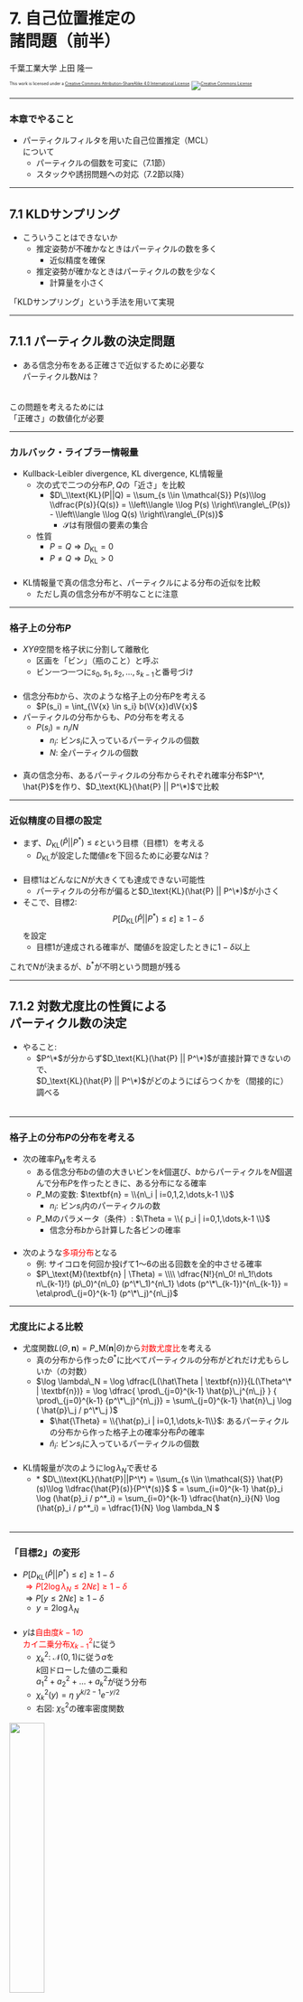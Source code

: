 $\newcommand{\V}[1]{\boldsymbol{#1}}$

# 7. 自己位置推定の<br />諸問題（前半）

千葉工業大学 上田 隆一

<p style="font-size:50%">
This work is licensed under a <a rel="license" href="http://creativecommons.org/licenses/by-sa/4.0/">Creative Commons Attribution-ShareAlike 4.0 International License</a>.
<a rel="license" href="http://creativecommons.org/licenses/by-sa/4.0/">
<img alt="Creative Commons License" style="border-width:0" src="https://i.creativecommons.org/l/by-sa/4.0/88x31.png" /></a>
</p>

---

### 本章でやること

* パーティクルフィルタを用いた自己位置推定（MCL）<br />について
    * パーティクルの個数を可変に（7.1節）
    * スタックや誘拐問題への対応（7.2節以降）

---

## 7.1 KLDサンプリング

* こういうことはできないか
    * 推定姿勢が不確かなときはパーティクルの数を多く
        * 近似精度を確保
    * 推定姿勢が確かなときはパーティクルの数を少なく
        * 計算量を小さく

「KLDサンプリング」という手法を用いて実現

---

## 7.1.1 パーティクル数の決定問題

* ある信念分布をある正確さで近似するために必要な<br />パーティクル数$N$は？<br />　

この問題を考えるためには<br />「正確さ」の数値化が必要

---

### カルバック・ライブラー情報量

* Kullback-Leibler divergence, KL divergence, KL情報量
    * 次の式で二つの分布$P,Q$の「近さ」を比較
        * $D\_\\text{KL}(P||Q) = \\sum_{s \\in \\mathcal{S}} P(s)\\log \\dfrac{P(s)}{Q(s)} = \\left\\langle \\log P(s) \\right\\rangle\_{P(s)} - \\left\\langle \\log Q(s) \\right\\rangle\_{P(s)}$
            * $\mathcal{S}$は有限個の要素の集合
    * 性質
        * $P=Q \Longrightarrow D_\text{KL} = 0$
        * $P\neq Q \Longrightarrow D_\text{KL} > 0$<br />　
* KL情報量で真の信念分布と、パーティクルによる分布の近似を比較
    * ただし真の信念分布が不明なことに注意


---

### 格子上の分布$P$

* $XY\theta$空間を格子状に分割して離散化
    * 区画を「ビン」（瓶のこと）と呼ぶ
    * ビン一つ一つに$s_0, s_1, s_2, \dots, s_{k-1}$と番号づけ<br />　
* 信念分布$b$から、次のような格子上の分布$P$を考える
    * $P(s_i) = \int_{\V{x} \in s_i} b(\V{x})d\V{x}$
* パーティクルの分布からも、$P$の分布を考える
    * $P(s_i) = n_i/N$
        * $n_i$: ビン$s_i$に入っているパーティクルの個数
        * $N$: 全パーティクルの個数<br />　
* 真の信念分布、あるパーティクルの分布からそれぞれ確率分布$P^\*, \hat{P}$を作り、$D_\text{KL}(\hat{P} || P^\*)$で比較

---

### 近似精度の目標の設定

* まず、$D_\text{KL}(\hat{P} || P^*) \le\varepsilon$という目標（目標1）を考える
    * $D_\text{KL}$が設定した閾値$\varepsilon$を下回るために必要な$N$は？<br />　
* 目標1はどんなに$N$が大きくても達成できない可能性
    * パーティクルの分布が偏ると$D_\text{KL}(\hat{P} || P^\*)$が小さく
* そこで、目標2: $$P\left[ D_\text{KL}(\hat{P} || P^*) \le\varepsilon \right] \ge 1 - \delta$$
を設定
    * 目標1が達成される確率が、閾値$\delta$を設定したときに$1-\delta$以上

これで$N$が決まるが、$b^*$が不明という問題が残る

---

## 7.1.2 対数尤度比の性質による<br />パーティクル数の決定

* やること: 
    * $P^\*$が分からず$D_\text{KL}(\hat{P} || P^\*)$が直接計算できないので、<br />
    $D_\text{KL}(\hat{P} || P^\*)$がどのようにばらつくかを（間接的に）調べる<br />　

---

### 格子上の分布$P$の分布を考える

* 次の確率$P_\text{M}$を考える
    * ある信念分布$b$の値の大きいビンを$k$個選び、$b$からパーティクルを$N$個選んで分布$P$を作ったときに、ある分布になる確率
    * $P\_\text{M}$の変数: $\textbf{n} = \\{n\_i | i=0,1,2,\dots,k-1 \\}$
        * $n_i$: ビン$s_i$内のパーティクルの数
    * $P\_\text{M}$のパラメータ（条件）: $\Theta = \\{ p_i | i=0,1,\dots,k-1 \\}$
        * 信念分布$b$から計算した各ビンの確率<br />　
* 次のような<span style="color:red">多項分布</span>となる
    * 例: サイコロを何回か投げて1〜6の出る回数を全的中させる確率
    * $P\_\text{M}(\textbf{n} | \Theta) = \\\\ \dfrac{N!}{n\_0! n\_1!\dots n\_{k-1}!} (p\_0)^{n\_0} (p^\*\_1)^{n\_1} \dots (p^\*\_{k-1})^{n\_{k-1}} = \eta\prod\_{j=0}^{k-1} (p^\*\_j)^{n\_j}$


---

### 尤度比による比較

* 尤度関数$L(\Theta, \textbf{n}) = P\_\text{M}(\textbf{n} | \Theta)$から<span style="color:red">対数尤度比</span>を考える
    * 真の分布から作った$\Theta^*$に比べてパーティクルの分布がどれだけ尤もらしいか（の対数）
    * $\log \lambda\_N = \log \dfrac{L(\hat\Theta | \textbf{n})}{L(\Theta^\* | \textbf{n})} = \log \dfrac{ \prod\_{j=0}^{k-1} \hat{p}\_j^{n\_j} } { \prod\_{j=0}^{k-1} {p^\*\_j}^{n\_j}} =  \sum\_{j=0}^{k-1} \hat{n}\_j \log ( \hat{p}\_j / p^\*\_j )$ 
        * $\hat{\Theta} = \\{\hat{p}_i | i=0,1,\dots,k-1\\}$: あるパーティクルの分布から作った格子上の確率分布$\hat{P}$の確率
        * $\hat{n}_i$: ビン$s_i$に入っているパーティクルの個数<br />　
* KL情報量が次のように$\log \lambda_N$で表せる
    * \* $D\_\\text{KL}(\hat{P}||P^\*) = \\sum_{s \\in \\mathcal{S}} \hat{P}(s)\\log \\dfrac{\hat{P}(s)}{P^\*(s)}$
    $ = \sum\_{i=0}^{k-1} \hat{p}\_i \log (\hat{p}\_i / p^\*\_i) = \sum\_{i=0}^{k-1} \dfrac{\hat{n}\_i}{N} \log (\hat{p}\_i / p^\*\_i) = \dfrac{1}{N} \log \lambda_N $<br />　


---

### 「目標2」の変形

* $P\left[ D_\text{KL}(\hat{P} || P^*) \le\varepsilon \right] \ge 1 - \delta$
    <span style="color:red"><br />$\Longrightarrow P\left[ 2 \log \lambda_N \le 2N \varepsilon \right] \ge 1 - \delta$</span>
    <br />$\Longrightarrow P\left[y \le 2N \varepsilon \right] \ge 1 - \delta$
    * $y=2\log \lambda_N$<br />　
* $y$は<span style="color:red">自由度$k-1$の<br />カイ二乗分布$\chi^2_{k-1}$</span>に従う
    * $\chi^2_k$: $\mathcal{N}(0, 1)$に従う$a$を<br />$k$回ドローした値の二乗和<br />$a_1^2 + a_2^2 + \dots + a_k^2$が従う分布 
    * $\chi^2_k (y) = \eta\ y^{k/2-1} e^{-y/2}$
    * 右図: $\chi^2_5$の確率密度関数

<img width="35%" src="./figs/chi2_k5.png" />

$k$を決めると$N$が決まる（次ページ）

---

### パーティクル数$N$の決定

* 手順
    * $k$を決める（決め方はあとで）
    * $\int_0^y \chi^2_{k-1}(x) dx = 1 - \delta$から$y$を算出
        * グラフを左から積分していって値が$1-\delta$になったところの$y$（<span style="color:red">分位点</span>）
<img width="35%" src="./figs/chi2_k5.png" /><br />
        * Pythonの場合はライブラリで分位点が計算可能
        * 自分で実装する場合は近似（Wilson-Hilferty変換）を利用（書籍で説明）
    * $y \le 2N\varepsilon$なので、<span style="color:red">$N \ge y/(2\varepsilon)$を満たす最小の$N$が求める数</span>

---

### ビンの数$k$とパーティクル数$N$の関係

* $\varepsilon = 0.1, \delta = 0.01$のとき
    * 横軸: $k$
    * 縦軸: $N$

<img width="70%" src="./figs/kldtest.png" />

ビンの数が増えれば、近似に必要なパーティクルも増える（単純）

---

## 7.1.3 MCLへの組み込み

* 残った問題: $k$をどう決めればよい？<br />　
* 解決するアルゴリズム（KLDサンプリング）
    * 初期化: $XY\theta$空間を離散化してビンを作っておく
        * シミュレータでは200[mm]$\times$200[mm]$\times$10[deg]
    * リサンプリング時: 新しいパーティクルを1個ずつドローしては次の値を比較
        * 新しいパーティクルの数$N$
        * 新しいパーティクルが存在しているビンの数$k$
        * $k$に対して$N$が必要な数を上回ったところでリサンプリング終了<br />　

リサンプリング前の分布の広さに応じて<br />$k$が増え、あるとき頭打ちになる

---

### 実装、動作結果

* 見どころ: ランドマークが観測できなくなると<br />ビンとパーティクルの数が増えていく

![](./figs/kld.gif)


---

### KLDサンプリングのまとめ

* パーティクルの数を可変に
* パーティクルによる分布の近似の尤もらしさ（の対数）が、カイ二乗分布に従う性質を利用<br />　
* ROSのamclパッケージで利用されているので知っておくとよいが、
自分でMCLを作ったときに実装が必須ということはない<br />　
* ビンの作り方には、格子状の離散化以外の方法が存在
    * 木構造など
    * （私見）ちょっと凝りすぎではないかと思われる

